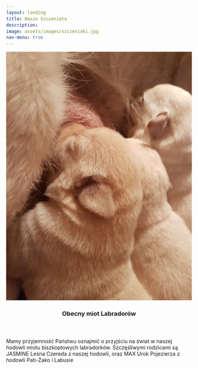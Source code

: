 ```yaml
---
layout: landing
title: Nasze Szczenięta
description:
image: assets/images/szczeniaki.jpg
nav-menu: true
---
```

<!-- Main -->
<div id="main">
<!-- Two -->
<section id="two" class="spotlights">
	<section>
		<section class="image">
			<img src="assets/images/miota1.jpg" alt="" data-position="center center" />
		</section>
		<div class="content">
			<div class="inner">
				<header class="major">
					<h3>Obecny miot Labradorów</h3>
				</header>
				<p>Mamy przyjemność Państwu oznajmić o przyjściu na świat w naszej hodowli miotu biszkoptowych labradorków. Szczęśliwymi rodzicami są JASMINE Leśna Czereda z naszej hodowli, oraz MAX Urok Pojezierza z hodowli Pati-Żako i Labusie</p>
			</div>
		</div>
	</section>
</section>
